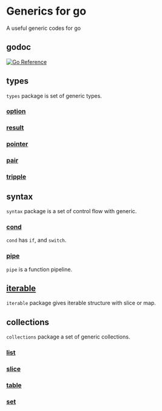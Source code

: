 # Generics for go

A useful generic codes for go

## godoc

[![Go Reference](https://pkg.go.dev/badge/github.com/snowmerak/generics-for-go/v2.svg)](https://pkg.go.dev/github.com/snowmerak/generics-for-go/v2)

## types

`types` package is set of generic types.

### [option](https://pkg.go.dev/github.com/snowmerak/generics-for-go/v2/types/option)

### [result](https://pkg.go.dev/github.com/snowmerak/generics-for-go/v2/types/result)

### [pointer](https://pkg.go.dev/github.com/snowmerak/generics-for-go/v2/types/pointer)

### [pair](https://pkg.go.dev/github.com/snowmerak/generics-for-go/v2/types/tuple/pair)

### [tripple](https://pkg.go.dev/github.com/snowmerak/generics-for-go/v2/types/tuple/tripple)

## syntax

`syntax` package is a set of control flow with generic.

### [cond](https://pkg.go.dev/github.com/snowmerak/generics-for-go/v2/syntax/cond) 

`cond` has `if`, and `switch`.

### [pipe](https://pkg.go.dev/github.com/snowmerak/generics-for-go/v2/syntax/pipe) 

`pipe` is a function pipeline.

## [iterable](https://pkg.go.dev/github.com/snowmerak/generics-for-go/v2/iterable)

`iterable` package gives iterable structure with slice or map.

## collections

`collections` package a set of generic collections.

### [list](https://pkg.go.dev/github.com/snowmerak/generics-for-go/v2/collections/list)

### [slice](https://pkg.go.dev/github.com/snowmerak/generics-for-go/v2/collections/slice)

### [table](https://pkg.go.dev/github.com/snowmerak/generics-for-go/v2/collections/table)

### [set](https://pkg.go.dev/github.com/snowmerak/generics-for-go/v2/collections/set)
